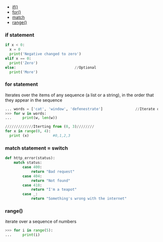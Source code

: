 - [if()](#if)
- [for()](#for)
- [match](#m)
- [range()](#r)


### if statement
```py
if x < 0:
  x = 0
  print('Negative changed to zero')
elif x == 0:
  print('Zero')
else:                           //Optional
  print('More')
```

<a name=for></a>
### for statement
Iterates over the items of any sequence (a list or a string), in the order that they appear in the sequence
```py
... words = ['cat', 'window', 'defenestrate']               //Iterate over list
>>> for w in words:
...     print(w, len(w))

/////////////Iterting from (0, 3)////////
for x in range(0, 4):
  print (x)           #0,1,2,3
```

<a name=m></a>
### match statement = switch
```py
def http_error(status):
    match status:
        case 400:
            return "Bad request"
        case 404:
            return "Not found"
        case 418:
            return "I'm a teapot"
        case _:
            return "Something's wrong with the internet"
```

<a name=r></a>
### range()
iterate over a sequence of numbers
```py
>>> for i in range(5):
...     print(i)
```
